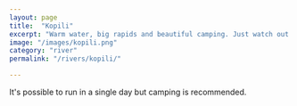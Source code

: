 ```yaml
---
layout: page
title:  "Kopili"
excerpt: "Warm water, big rapids and beautiful camping. Just watch out for elephants"
image: "/images/kopili.png"
category: "river"
permalink: "/rivers/kopili/"

---
```


It's possible to run in a single day but camping is recommended.
